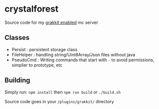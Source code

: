 # crystalforest
Source code for my [grakkit enabled](https://github.com/grakkit/grakkit) mc server

## Classes
- Persist : persistent storage class
- FileHelper : handling string/Uint8Array/Json files without java
- PseudoCmd : Writing commands that start with `-` to avoid permissions, simplier to prototype, etc

## Building
Simply run:
`npm install`
then
`npm run build` or `./build.sh`

Source code goes in your `/plugins/grakkit/` directory